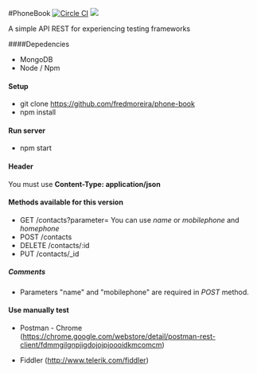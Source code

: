 #PhoneBook [![Circle CI](https://circleci.com/gh/fredmoreira/phone-book.svg?style=shield)](https://circleci.com/gh/fredmoreira/phone-book) <a href="https://codeclimate.com/github/fredmoreira/phone-book"><img src="https://codeclimate.com/github/fredmoreira/phone-book/badges/gpa.svg" /></a>

A simple API REST for experiencing testing frameworks

####Depedencies

* MongoDB
* Node / Npm

#### Setup
* git clone https://github.com/fredmoreira/phone-book
* npm install

#### Run server

* npm start

#### Header

You must use **Content-Type: application/json**

#### Methods available for this version

* GET	  /contacts?parameter=    You can use *name* or *mobilephone* and *homephone*
* POST 	  /contacts 		 
* DELETE  /contacts/:id
* PUT 	  /contacts/_id

##### Comments
* Parameters "name" and "mobilephone" are required in *POST* method.

#### Use manually test

* Postman - Chrome (https://chrome.google.com/webstore/detail/postman-rest-client/fdmmgilgnpjigdojojpjoooidkmcomcm)

* Fiddler (http://www.telerik.com/fiddler)
